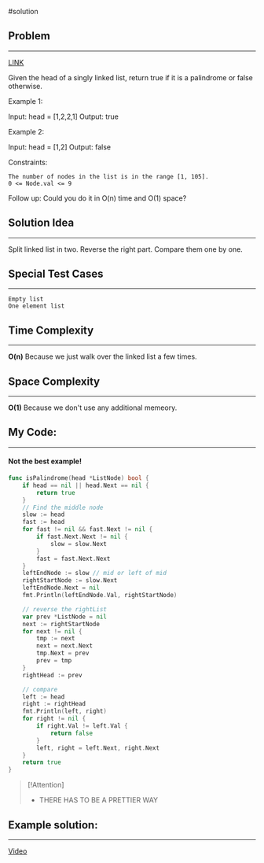 #solution 
## Problem
___
[LINK](https://leetcode.com/problems/palindrome-linked-list/submissions/)

Given the head of a singly linked list, return true if it is a
palindrome
or false otherwise.

 

Example 1:

Input: head = [1,2,2,1]
Output: true

Example 2:

Input: head = [1,2]
Output: false

 

Constraints:

    The number of nodes in the list is in the range [1, 105].
    0 <= Node.val <= 9

 
Follow up: Could you do it in O(n) time and O(1) space?

## Solution Idea
___
Split linked list in two. Reverse the right part. Compare them one by one.

## Special Test Cases
___
```
Empty list
One element list
```

## Time Complexity
___
**O(n)** 
Because we just walk over the linked list a few times.

## Space Complexity
___
**O(1)**
Because we don't use any additional memeory.

## My Code:
___
#### Not the best example!
```go
func isPalindrome(head *ListNode) bool {
    if head == nil || head.Next == nil {
        return true
    }
    // Find the middle node
    slow := head
    fast := head
    for fast != nil && fast.Next != nil {
        if fast.Next.Next != nil {
            slow = slow.Next
        }
        fast = fast.Next.Next
    }
    leftEndNode := slow // mid or left of mid
    rightStartNode := slow.Next
    leftEndNode.Next = nil
    fmt.Println(leftEndNode.Val, rightStartNode)

    // reverse the rightList
    var prev *ListNode = nil
    next := rightStartNode
    for next != nil {
        tmp := next
        next = next.Next
        tmp.Next = prev
        prev = tmp
    }
    rightHead := prev

    // compare
    left := head
    right := rightHead
    fmt.Println(left, right)
    for right != nil {
        if right.Val != left.Val {
            return false
        }
        left, right = left.Next, right.Next
    }
    return true
}

```

> [!Attention]
> -  THERE HAS TO BE A PRETTIER WAY


## Example solution:
___
[Video](VIDEO_LINK)

```go


```
